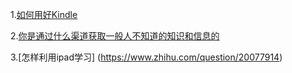 1.[如何用好Kindle](https://www.zhihu.com/question/21158269)

2.[你是通过什么渠道获取一般人不知道的知识和信息的](https://www.zhihu.com/question/24326030)

3.[怎样利用ipad学习] (https://www.zhihu.com/question/20077914)
